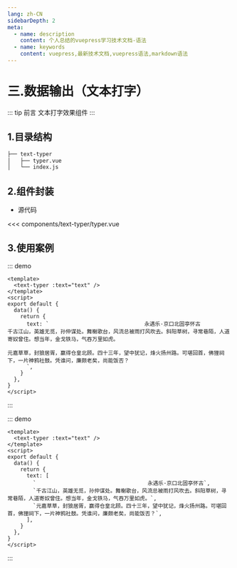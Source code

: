 ```yaml
---
lang: zh-CN
sidebarDepth: 2
meta:
  - name: description
    content: 个人总结的vuepress学习技术文档-语法
  - name: keywords
    content: vuepress,最新技术文档,vuepress语法,markdown语法
---
```


# 三.数据输出（文本打字）

::: tip 前言
文本打字效果组件
:::

## 1.目录结构

```sh
├── text-typer
│   ├── typer.vue
│   └── index.js
```

## 2.组件封装

- 源代码

<<< components/text-typer/typer.vue

## 3.使用案例

::: demo

```vue
<template>
  <text-typer :text="text" />
</template>
<script>
export default {
  data() {
    return {
      text: `                              永遇乐·京口北固亭怀古
千古江山，英雄无觅，孙仲谋处。舞榭歌台，风流总被雨打风吹去。斜阳草树，寻常巷陌，人道寄奴曾住。想当年，金戈铁马，气吞万里如虎。

元嘉草草，封狼居胥，赢得仓皇北顾。四十三年，望中犹记，烽火扬州路。可堪回首，佛狸祠下，一片神鸦社鼓。凭谁问，廉颇老矣，尚能饭否？
      `,
    }
  },
}
</script>
```

:::

::: demo

```vue
<template>
  <text-typer :text="text" />
</template>
<script>
export default {
  data() {
    return {
      text: [
        `                                   永遇乐·京口北固亭怀古`,
        `千古江山，英雄无觅，孙仲谋处。舞榭歌台，风流总被雨打风吹去。斜阳草树，寻常巷陌，人道寄奴曾住。想当年，金戈铁马，气吞万里如虎。`,
        `元嘉草草，封狼居胥，赢得仓皇北顾。四十三年，望中犹记，烽火扬州路。可堪回首，佛狸祠下，一片神鸦社鼓。凭谁问，廉颇老矣，尚能饭否？`,
      ],
    }
  },
}
</script>
```

:::
